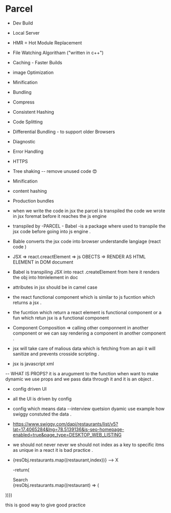 # Parcel
- Dev Build
- Local Server
- HMR = Hot Module Replacement



- File Watching Algoritham ("written in c++")
- Caching - Faster Builds
- image Optimization 
- Minification 
- Bundling
- Compress
- Consistent Hashing
- Code Splitting
- Differential Bundling  - to support older Browsers
- Diagnostic
- Error Handling
- HTTPS
- Tree shaking -- remove unused code 😍
- Minification 
- content hashing
- Production bundles 

 

- when we write the code in jsx the parcel is transpiled the code we wrote in jsx foremat before it reaches the js engine 

- transpiled by -PARCEL - Babel -is a package where used to transpile the jsx code before going into js engine .

- Bable converts the jsx code into browser understandle langiage (react code )
-  JSX => react.creactElement => js OBECTS =>  RENDER AS HTML ELEMENT in DOM document 

- Babel is transpiling JSX into react .createElement from here it renders the obj into htmlelement in doc

- attributes in jsx should be in camel case 

- the react functional component which is similar to js fucntion which returns a jsx .

- the fucntion which return a react element is functional component or a fun which retun jsx is a         functional component 

- Component Composition => calling other componnent in another component or we can say rendering a component  in another component .

- jsx will take care of malious data which is fetching from an api it will sanitize and prevents crosside scripting .


- jsx is javascript xml 

-- WHAT IS PROPS?
it is a arugument to the function when want to make dynamic we use props and we pass data through it 
and it is an object .
- config driven UI
- all the UI is driven by config

- config which means data --interview quetsion dyamic use example how swiggy  constuted the data .


- https://www.swiggy.com/dapi/restaurants/list/v5?lat=17.4065284&lng=78.5139136&is-seo-homepage-enabled=true&page_type=DESKTOP_WEB_LISTING


- we should not never never we should not index as a key to specific itms as unique in a react it is bad practice .


-   {resObj.restaurants.map((restaurant,index))}  -->  X 

    -return(
        <div>
            <div className="search">Search</div>
            <div className="res-container">
                {resObj.restaurants.map((restaurant) => (

    <ResturantCard key={restaurant.info.id} resData={restaurant} />
))})

this is good way to give  good practice


